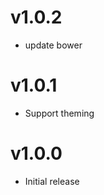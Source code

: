 v1.0.2
==================
* update bower

v1.0.1
==================
* Support theming

v1.0.0
==================
* Initial release

